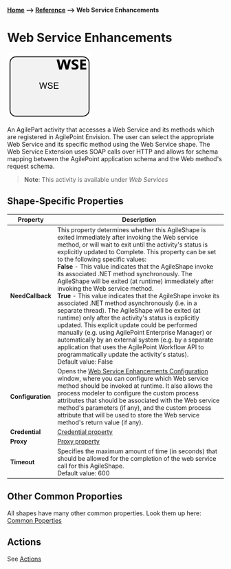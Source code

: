 **[Home](/) --> [Reference](../ref) --> Web Service Enhancements**

# Web Service Enhancements 

![Web Service Enhancements ](media/WebServiceEnhancements.png)

An AgilePart activity that accesses a Web Service and its methods which are registered in AgilePoint Envision. 
The user can select the appropriate Web Service and its specific method using the Web Service shape. 
The Web Service Extension uses SOAP calls over HTTP and allows for schema mapping between the AgilePoint application schema and the Web method's request schema.

> **Note**: This activity is available under *Web Services*

## Shape-Specific Properties

| Property | Description |
| -------- | ----------- |
| **NeedCallback** | This property determines whether this AgileShape is exited immediately after invoking the Web service method, or will wait to exit until the activity's status is explicitly updated to Complete. This property can be set to the following specific values:<br />**False** - This value indicates that the AgileShape invoke its associated .NET method synchronously. The AgileShape will be exited (at runtime) immediately after invoking the Web service method.<br />**True** - This value indicates that the AgileShape invoke its associated .NET method asynchronously (i.e. in a separate thread). The AgileShape will be exited (at runtime) only after the activity's status is explicitly updated. This explicit update could be performed manually (e.g. using AgilePoint Enterprise Manager) or automatically by an external system (e.g. by a separate application that uses the AgilePoint Workflow API to programmatically update the activity's status).<br>Default value: False|
|**Configuration**|Opens the [Web Service Enhancements  Configuration](common/WebServiceEnhancementsConfiguration.md) window, where you can configure which Web service method should be invoked at runtime. It also allows the process modeler to configure the custom process attributes that should be associated with the Web service method's parameters (if any), and the custom process attribute that will be used to store the Web service method's return value (if any).|
|**Credential**|[Credential property](common/credentials.md)|
|**Proxy**|[Proxy property](common/proxy.md)|
|**Timeout**|Specifies the maximum amount of time (in seconds) that should be allowed for the completion of the web service call for this AgileShape.<br />Default value: 600|

## Other Common Proporties
All shapes have many other common properties. Look them up here: [Common Poperties](common/README.md)

## Actions
See [Actions](common/Actions.md)
